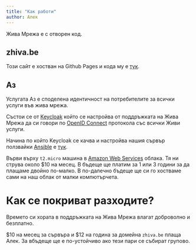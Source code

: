 ```yaml
---
title: "Как работи"
author: Алек
---
```


Жива Мрежа е с отворен код.

## zhiva.be

Този сайт е хостван на Github Pages и кода му е [тук](https://github.com/zhiva-mrezha/zhiva-mrezha.github.io). 

## Аз

Услугата Аз е споделена идентичност на потребителите за всички услуги във жива мрежа.

Състои се от [Keycloak](https://www.keycloak.org/) който се настройва от поддръжката на Жива Мрежа да си говори по [OpenID Connect](https://openid.net/connect/) протокола със всички Живи услуги. 

Начина по който Keycloak се качва и настройва нашия сървър ползвайки [Ansible](https://www.ansible.com/) е [тук](https://github.com/zhiva-mrezha/az).

Върви върху `t2.micro` машина в [Amazon Web Services](https://aws.amazon.com/ec2/) облака. Тя ни струва около $10 на месец. В бъдеще ще платим за 1 или 3 години за да плащаме двойно по-малко. В по-далечно бъдеще ще си го хостваме сами на наш облак от малки компютърчета.

# Как се покриват разходите?

Времето си хората в поддръжката на Жива Мрежа влагат доброволно и безплатно.

$10 на месец за сървъра и $12 на година за домейна `zhiva.be` плаща Алек. За вбъдеще ще е по-устойчиво ако тези пари се събират групово.
